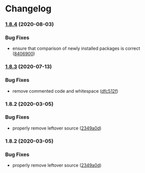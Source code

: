 # Changelog


### [1.8.4](https://github.com/PeterMosmans/ansible-role-virtualbox-guest/compare/v1.8.3...v1.8.4) (2020-08-03)


### Bug Fixes

* ensure that comparison of newly installed packages is correct ([8406900](https://github.com/PeterMosmans/ansible-role-virtualbox-guest/commit/8406900c1a378f1d03415ef160953cd95eb87615))

### [1.8.3](https://github.com/PeterMosmans/ansible-role-virtualbox-guest/compare/v1.8.2...v1.8.3) (2020-07-13)


### Bug Fixes

* remove commented code and whitespace ([dfc512f](https://github.com/PeterMosmans/ansible-role-virtualbox-guest/commit/dfc512fc697ebbf9fee4e7080ca7f26129a17e1e))

### 1.8.2 (2020-03-05)


### Bug Fixes

* properly remove leftover source ([2349a0d](https://github.com/PeterMosmans/ansible-role-virtualbox-guest/commit/2349a0df331fdda985c3b339fe79b1b5eb0128e8))

### 1.8.2 (2020-03-05)


### Bug Fixes

* properly remove leftover source ([2349a0d](https://github.com/PeterMosmans/ansible-role-virtualbox-guest/commit/2349a0df331fdda985c3b339fe79b1b5eb0128e8))
